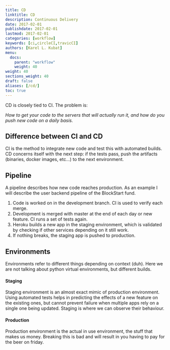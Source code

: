 ```yaml
---
title: CD
linktitle: CD
description: Continuous Delivery
date: 2017-02-01
publishdate: 2017-02-01
lastmod: 2017-02-01
categories: [workflow]
keywords: [ci,circleCI,travicCI]
authors: [Karel L. Kubat]
menu:
  docs:
    parent: "workflow"
    weight: 40
weight: 40
sections_weight: 40
draft: false
aliases: [/cd/]
toc: true
---
```


CD is closely tied to CI. The problem is: 

*How to get your code to the servers that will actually run it, and how do you push new code
on a daily basis.*

## Difference between CI and CD
CI is the method to integrate new code and test this with automated builds. CD concerns
itself with the next step: if the tests pass, push the artifacts (binaries, docker images, etc...) 
to the next environment. 


## Pipeline
A pipeline describes how new code reaches production. As an example I will describe the user backend
pipeline of the BlockStart fund.

1. Code is worked on in the development branch. CI is used to verify each merge.
2. Development is merged with master at the end of each day or new feature. CI runs a set of tests again.
3. Heroku builds a new app in the staging environment, which is validated by checking if other services
   depending on it still work.
4. If nothing breaks, the staging app is pushed to production. 

## Environments
Environments refer to different things depending on context (duh). Here we are not talking 
about python virtual environments, but different builds. 

#### Staging
Staging environment is an almost exact mimic of production environment. Using automated tests
helps in predicting the effects of a new feature on the existing ones, but cannot prevent
failure when multiple apps rely on a single one being updated. Staging is where we can
observe their behaviour.

#### Production
Production environment is the actual in use environment, the stuff that makes us money.
Breaking this is bad and will result in you having to pay for the beer on friday.



